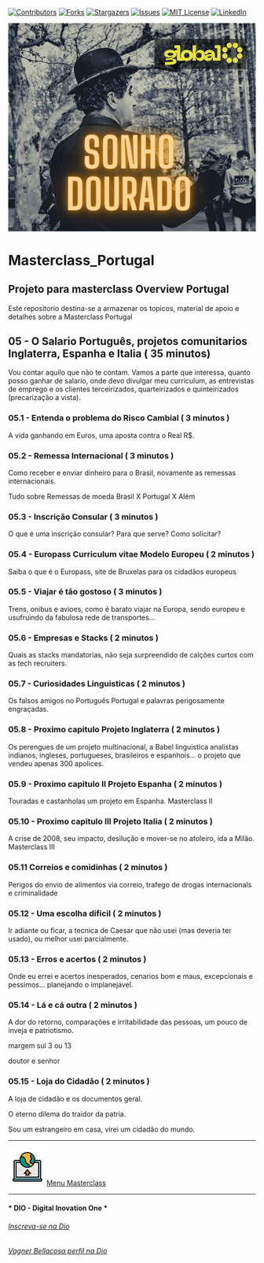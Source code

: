 <!-- PROJECT SHIELDS -->

[![Contributors][contributors-shield]][contributors-url]
[![Forks][forks-shield]][forks-url]
[![Stargazers][stars-shield]][stars-url]
[![Issues][issues-shield]][issues-url]
[![MIT License][license-shield]][license-url]
[![LinkedIn][linkedin-shield]][linkedin-url]

<!-- PROJECT LOGO -->
![Sonhos dourados](Images/GoldenAge.png "Viver na Europa")


# Masterclass_Portugal

## Projeto para masterclass Overview Portugal

Este repositorio destina-se a armazenar os topicos, material de apoio e detalhes sobre a Masterclass Portugal

## 05 - O Salario Português, projetos comunitarios Inglaterra, Espanha e Italia ( 35 minutos)

Vou contar aquilo que não te contam. Vamos a parte que interessa, quanto posso ganhar de salario, onde devo divulgar meu curriculum, as entrevistas de emprego e os clientes terceirizados, quarteirizados e quinteirizados (precarização a vista).

### 05.1 - Entenda o problema do Risco Cambial ( 3 minutos )

A vida ganhando em Euros, uma aposta contra o Real R$.

### 05.2 - Remessa Internacional ( 3 minutos )

Como receber e enviar dinheiro para o Brasil, novamente as remessas internacionais.

Tudo sobre Remessas de moeda Brasil X Portugal X Além

### 05.3 - Inscrição Consular ( 3 minutos )

O que é uma inscrição consular? Para que serve? Como solicitar?

### 05.4 - Europass Curriculum vitae Modelo Europeu ( 2 minutos )

Saiba o que é o Europass, site de Bruxelas para os cidadãos europeus

### 05.5 - Viajar é tão gostoso ( 3 minutos )

Trens, onibus e avioes, como é barato viajar na Europa, sendo europeu e usufruindo da fabulosa rede de transportes...

### 05.6 - Empresas e Stacks ( 2 minutos )

Quais as stacks mandatorias, não seja surpreendido de calções curtos com as tech recruiters.

### 05.7 - Curiosidades Linguisticas ( 2 minutos )

Os falsos amigos no Português Portugal e palavras perigosamente engraçadas.

### 05.8 - Proximo capitulo Projeto Inglaterra ( 2 minutos )

Os perengues de um projeto multinacional, a Babel linguistica analistas indianos, ingleses, portugueses, brasileiros e espanhois... o projeto que vendeu apenas 300 apolices.

### 05.9 - Proximo capitulo II Projeto Espanha  ( 2 minutos )

Touradas e castanholas um projeto em Espanha. Masterclass II

### 05.10 - Proximo capitulo III Projeto Italia  ( 2 minutos )

A crise de 2008, seu impacto, desilução e mover-se no atoleiro, ida a Milão. Masterclass III

### 05.11 Correios e comidinhas ( 2 minutos )

Perigos do envio de alimentos via correio, trafego de drogas internacionals e criminalidade 

### 05.12 - Uma escolha dificil  ( 2 minutos )

Ir adiante ou ficar, a tecnica de Caesar que não usei (mas deveria ter usado), ou melhor usei parcialmente.

### 05.13 - Erros e acertos  ( 2 minutos )

Onde eu errei e acertos inesperados, cenarios bom e maus, excepcionais e pessimos... planejando o implanejavel.

### 05.14 - Lá e cá outra  ( 2 minutos )

A dor do retorno, comparações e irritabilidade das pessoas, um pouco de inveja e patriotismo.

margem sul 
3 ou 13

doutor e senhor

### 05.15 - Loja do Cidadão  ( 2 minutos )

A loja de cidadão e os documentos geral.


O eterno dilema do traidor da patria.

Sou um estrangeiro em casa, virei um cidadão do mundo.


---

![Menu Masterclass](Images/Menu.png "Menu Masterclass") [Menu Masterclass](00_Masterclass.MD)


---

#### * DIO - Digital Inovation One *
######  [Inscreva-se na Dio](https://web.dio.me/sign-up?ref=R5J3ZLTIFS)  

######  [Vagner Bellacosa perfil na Dio](https://web.dio.me/users/vagnerbellacosa?tab=achievements)  

<!-- MARKDOWN LINKS & IMAGES -->
<!-- https://www.markdownguide.org/basic-syntax/#reference-style-links -->
[contributors-shield]: https://img.shields.io/github/contributors/VagnerBellacosa/Masterclass_Portugal.svg?style=for-the-badge
[contributors-url]: https://github.com/VagnerBellacosa/Masterclass_Portugal/graphs/contributors
[forks-shield]: https://img.shields.io/github/forks/VagnerBellacosa/Masterclass_Portugal.svg?style=for-the-badge
[forks-url]: https://github.com/VagnerBellacosa/Masterclass_Portugal/network/members
[stars-shield]: https://img.shields.io/github/stars/VagnerBellacosa/Masterclass_Portugal.svg?style=for-the-badge
[stars-url]: https://github.com/VagnerBellacosa/Masterclass_Portugal/stargazers
[issues-shield]: https://img.shields.io/github/issues/VagnerBellacosa/Masterclass_Portugal.svg?style=for-the-badge
[issues-url]: https://github.com/VagnerBellacosa/Masterclass_Portugal/issues
[license-shield]: https://img.shields.io/github/license/VagnerBellacosa/Masterclass_Portugal.svg?style=for-the-badge
[license-url]: https://github.com/VagnerBellacosa/Masterclass_Portugal/blob/master/LICENSE.txt
[linkedin-shield]: https://img.shields.io/badge/-LinkedIn-black.svg?style=for-the-badge&logo=linkedin&colorB=555
[linkedin-url]: https://www.linkedin.com/in/VagnerBellacosa/
[product-screenshot]: Images/GoldenAge.png


